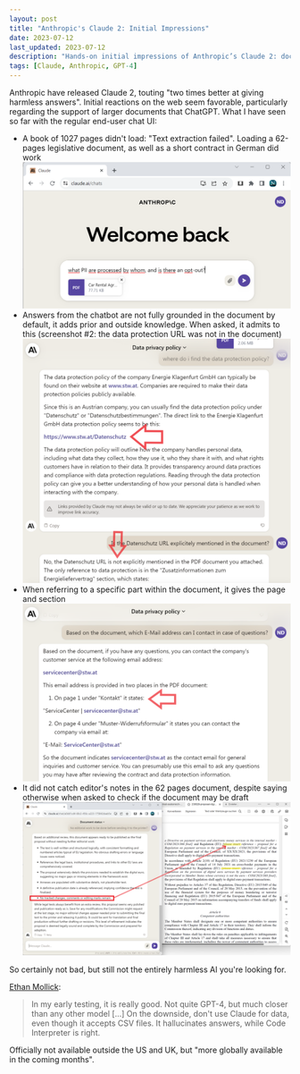 ```yaml
---
layout: post
title: "Anthropic's Claude 2: Initial Impressions"
date: 2023-07-12
last_updated: 2023-07-12
description: "Hands-on initial impressions of Anthropic’s Claude 2: document loading limits, grounding deviations, section referencing, and hallucination detection examples."
tags: [Claude, Anthropic, GPT-4]
---
```


Anthropic have released Claude 2, touting "two times better at giving harmless answers". Initial reactions on the web seem favorable, particularly regarding the support of larger documents that ChatGPT. What I have seen so far with the regular end-user chat UI:

- A book of 1027 pages didn't load: "Text extraction failed". Loading a 62-pages legislative document, as well as a short contract in German did work ![Claude 2 #1](assets/img/claude-2-1.png)
- Answers from the chatbot are not fully grounded in the document by default, it adds prior and outside knowledge. When asked, it admits to this (screenshot #2: the data protection URL was not in the document) ![Claude 2 #2](assets/img/claude-2-2.png)
- When referring to a specific part within the document, it gives the page and section ![Claude 2 #3](assets/img/claude-2-3.png)
- It did not catch editor's notes in the 62 pages document, despite saying otherwise when asked to check if the document may be draft ![Claude 2 #4](assets/img/claude-2-4.png)

So certainly not bad, but still not the entirely harmless AI you're looking for.

[Ethan Mollick](https://www.linkedin.com/posts/emollick_there-was-a-big-new-ai-release-today-claude-activity-7084733526662623232-1XDb?utm_source=share&utm_medium=member_desktop):

> In my early testing, it is really good. Not quite GPT-4, but much closer than any other model [...] On the downside, don't use Claude for data, even though it accepts CSV files. It hallucinates answers, while Code Interpreter is right.

Officially not available outside the US and UK, but "more globally available in the coming months".